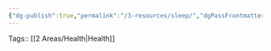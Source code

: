 ```yaml
---
{"dg-publish":true,"permalink":"/3-resources/sleep/","dgPassFrontmatter":true}
---
```


Tags:: [[2 Areas/Health\|Health]]

